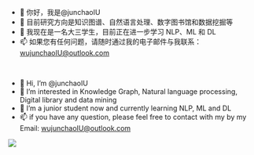 - 👋 你好，我是@junchaoIU
- 👀 目前研究方向是知识图谱、自然语言处理、数字图书馆和数据挖掘等
- 🌱 我现在是一名大三学生，目前正在进一步学习 NLP、ML 和 DL
- 📫 如果您有任何问题，请随时通过我的电子邮件与我联系：wujunchaoIU@outlook.com
<br/>

- 👋 Hi, I’m @junchaoIU
- 👀 I’m interested in Knowledge Graph, Natural language processing, Digital library and data mining
- 🌱 I’m a junior student now and currently learning NLP, ML and DL
- 📫 if you have any question, please feel free to contact with my by my Email: wujunchaoIU@outlook.com

<img align="center" src="https://github-readme-stats.vercel.app/api?username=junchaoIU&show_icons=true&theme=tokyonight" />

